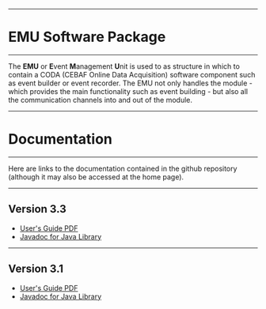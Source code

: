 ----------------------------
# **EMU Software Package**
----------------------------

The **EMU** or **E**vent **M**anagement **U**nit is used to as structure in which to
contain a CODA (CEBAF Online Data Acquisition) software component such as event builder
or event recorder. The EMU not only handles the module - which provides the main
functionality such as event building - but also all the communication channels into
and out of the module.

-----------------------------
# **Documentation**
----------------------------

Here are links to the documentation contained in the github repository
(although it may also be accessed at the home page).

___________________________
## **Version 3.3**

* [User's Guide PDF](https://jeffersonlab.github.io/emu/doc-3.3/users_guide/EmuUsersGuide.pdf)
* [Javadoc for Java Library](https://jeffersonlab.github.io/emu/doc-3.3/javadoc/index.html)

___________________________
## **Version 3.1**

* [User's Guide PDF](https://jeffersonlab.github.io/emu/doc-3.1/users_guide/EmuUsersGuide.pdf)
* [Javadoc for Java Library](https://jeffersonlab.github.io/emu/doc-3.1/javadoc/index.html)

